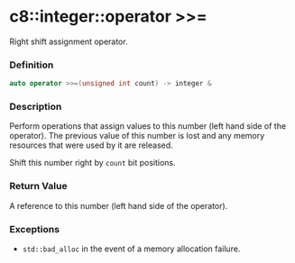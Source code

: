 # c8::integer::operator >>= #

Right shift assignment operator.

### Definition ###

```cpp
auto operator >>=(unsigned int count) -> integer &
```

### Description ###

Perform operations that assign values to this number (left hand side of the operator).  The previous value of this number is lost and any memory resources that were used by it are released.

Shift this number right by `count` bit positions.

### Return Value ###

A reference to this number (left hand side of the operator).

### Exceptions ###

* `std::bad_alloc` in the event of a memory allocation failure.

